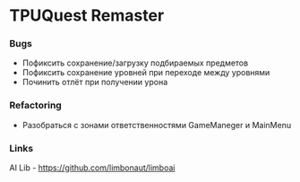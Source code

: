 # TPUQuest Remaster

### Bugs

- Пофиксить сохранение/загрузку подбираемых предметов
- Пофиксить сохранение уровней при переходе между уровнями
- Починить отлёт при получении урона

### Refactoring

- Разобраться с зонами ответственностями GameManeger и MainMenu

### Links

AI Lib - https://github.com/limbonaut/limboai

